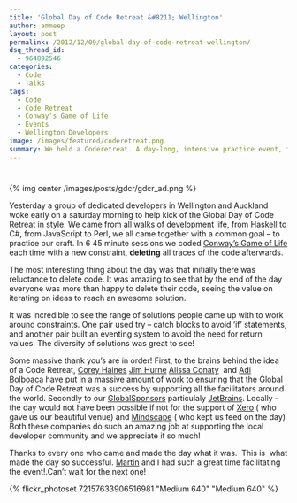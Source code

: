 ```yaml
---
title: 'Global Day of Code Retreat &#8211; Wellington'
author: ammeep
layout: post
permalink: /2012/12/09/global-day-of-code-retreat-wellington/
dsq_thread_id:
  - 964892546
categories:
  - Code
  - Talks
tags:
  - Code
  - Code Retreat
  - Conway's Game of Life
  - Events
  - Wellington Developers
image: /images/featured/coderetreat.png
summary: We held a Coderetreat. A day-long, intensive practice event, focusing on the fundamentals of software development and design. Here is how it went down
---
```

# 


{% img center /images/posts/gdcr/gdcr_ad.png %}

Yesterday a group of dedicated developers in Wellington and Auckland woke early on a saturday morning to help kick of the Global Day of Code Retreat in style. We came from all walks of development life, from Haskell to C#, from JavaScript to Perl, we all came together with a common goal – to practice our craft. In 6 45 minute sessions we coded [Conway’s Game of Life][2] each time with a new constraint, **deleting** all traces of the code afterwards.

 [2]: http://en.wikipedia.org/wiki/Conway's_Game_of_Life

The most interesting thing about the day was that initially there was reluctance to delete code. It was amazing to see that by the end of the day everyone was more than happy to delete their code, seeing the value on iterating on ideas to reach an awesome solution.

It was incredible to see the range of solutions people came up with to work around constraints. One pair used try – catch blocks to avoid ‘if’ statements, and another pair built an eventing system to avoid the need for return values. The diversity of solutions was great to see!

Some massive thank you’s are in order! First, to the brains behind the idea of a Code Retreat, [Corey Haines][3] [Jim Hurne][4] [Alissa Conaty][5]  and [Adi Bolboaca][6] have put in a massive amount of work to ensuring that the Global Day of Code Retreat was a success by supporting all the facilitators around the world. Secondly to our [GlobalSponsors][7] particulaly [JetBrains][8]. Locally – the day would not have been possible if not for the support of [Xero][9] ( who gave us our beautiful venue) and [Mindscape][10] ( who kept us feed on the day) Both these companies do such an amazing job at supporting the local developer community and we appreciate it so much!

 [3]: http://coreyhaines.com/
 [4]: https://twitter.com/jthurne
 [5]: https://twitter.com/volunteerjunkie
 [6]: https://twitter.com/adibolb
 [7]: http://globalday.coderetreat.org/sponsors.html
 [8]: http://www.jetbrains.com/
 [9]: http://www.xero.com/
 [10]: http://www.mindscapehq.com/

Thanks to every one who came and made the day what it was.  This is  what made the day so successful. [Martin][11] and I had such a great time facilitating the event!.Can’t wait for the next one!

[11]: https://twitter.com/martin308

{% flickr_photoset 72157633906516981 "Medium 640" "Medium 640" %}
